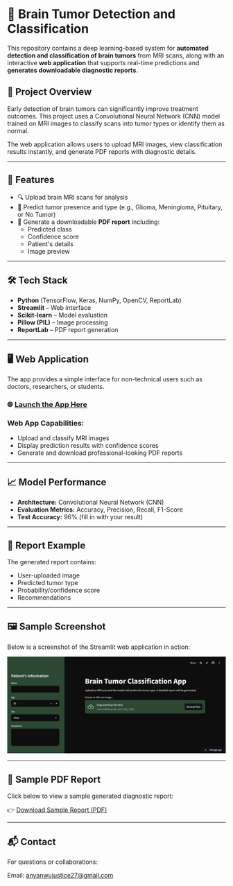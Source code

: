 # 🧠 Brain Tumor Detection and Classification

This repository contains a deep learning-based system for **automated detection and classification of brain tumors** from MRI scans, along with an interactive **web application** that supports real-time predictions and **generates downloadable diagnostic reports**.

## 🚀 Project Overview

Early detection of brain tumors can significantly improve treatment outcomes. This project uses a Convolutional Neural Network (CNN) model trained on MRI images to classify scans into tumor types or identify them as normal.

The web application allows users to upload MRI images, view classification results instantly, and generate PDF reports with diagnostic details.

---

## 🎯 Features

- 🔍 Upload brain MRI scans for analysis
- 🧠 Predict tumor presence and type (e.g., Glioma, Meningioma, Pituitary, or No Tumor)
- 📝 Generate a downloadable **PDF report** including:
  - Predicted class
  - Confidence score
  - Patient's details
  - Image preview

---

## 🛠️ Tech Stack

- **Python** (TensorFlow, Keras, NumPy, OpenCV, ReportLab)
- **Streamlit** – Web interface
- **Scikit-learn** – Model evaluation
- **Pillow (PIL)** – Image processing
- **ReportLab** – PDF report generation

---

## 🖥️ Web Application

The app provides a simple interface for non-technical users such as doctors, researchers, or students.

### 🌐 [Launch the App Here](https://brain-tumor-detection-hu5d9kj4qnwfkbl7lbvger.streamlit.app/)  

### Web App Capabilities:
- Upload and classify MRI images
- Display prediction results with confidence scores
- Generate and download professional-looking PDF reports


---

## 📈 Model Performance

- **Architecture:** Convolutional Neural Network (CNN)
- **Evaluation Metrics:** Accuracy, Precision, Recall, F1-Score
- **Test Accuracy:** 96% (fill in with your result)

---

## 📑 Report Example

The generated report contains:
- User-uploaded image
- Predicted tumor type
- Probability/confidence score
- Recommendations

---

## 🖼️ Sample Screenshot

Below is a screenshot of the Streamlit web application in action:

<img src="app_screenshot.jpg" alt="App Screenshot" width="700"/>

---

## 📄 Sample PDF Report

Click below to view a sample generated diagnostic report:

👉 [Download Sample Report (PDF)](John_Doe_MRI_report.pdf)

---

## 📬 Contact
For questions or collaborations:

Email: anyanwujustice27@gmail.com




